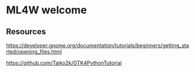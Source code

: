 # ML4W welcome

## Resources

https://developer.gnome.org/documentation/tutorials/beginners/getting_started/opening_files.html

https://github.com/Taiko2k/GTK4PythonTutorial

